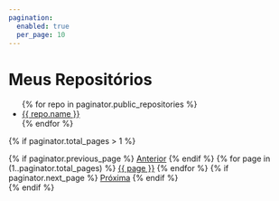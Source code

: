 ```yaml
---
pagination:
  enabled: true
  per_page: 10
---
```


<h1>Meus Repositórios</h1>
<ul>
  {% for repo in paginator.public_repositories %}
    <li><a href="{{ repo.html_url }}">{{ repo.name }}</a></li>
  {% endfor %}
</ul>

{% if paginator.total_pages > 1 %}
  <div class="pagination">
    {% if paginator.previous_page %}
      <a href="{{ paginator.previous_page_path }}" class="prev">Anterior</a>
    {% endif %}
    {% for page in (1..paginator.total_pages) %}
      <a href="{{ page }}" class="page{% if page == paginator.page %} active{% endif %}">{{ page }}</a>
    {% endfor %}
    {% if paginator.next_page %}
      <a href="{{ paginator.next_page_path }}" class="next">Próxima</a>
    {% endif %}
  </div>
{% endif %}
